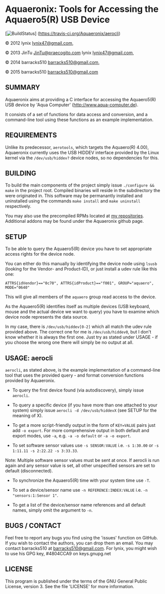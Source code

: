 Aquaeronix: Tools for Accessing the Aquaero5(R) USB Device
==========================================================

[![BuildStatus](https://travis-ci.org/Aquaeronix/aquaeronix.svg?branch=stable)]
(https://travis-ci.org/Aquaeronix/aerocli)

&copy; 2012 lynix <lynix47@gmail.com>, 

&copy; 2013 JinTu <JinTu@praecogito.com> lynix <lynix47@gmail.com>, 

&copy; 2014 barracks510 <barracks510@gmail.com>, 

&copy; 2015 barracks510 <barracks510@gmail.com>
 

SUMMARY 
---------------- 
Aquaeronix aims at providing a C interface for accessing the Aquaero5(R) USB
device by 'Aqua Computer' (http://www.aqua-computer.de).

It consists of a set of functions for data access and conversion, and a
command-line tool using these functions as an example implementation.


REQUIREMENTS 
---------------- 
Unlike its predecessor, `aerotools`, which targets the Aquaero(R) 4.00),
Aquaeronix currently uses the USB HIDDEV interface provided by the Linux kernel
via the `/dev/usb/hiddev?` device nodes, so no dependencies for this.


BUILDING 
---------------- 
To build the main components of the project simply issue `./configure && make`
in the project root. Compiled binaries will reside in the subdirectory the were
originated in.  This software may be permanantly installed and uninstalled using
the commands `make install` and `make uninstall` respectively. 

You may also use the precompiled RPMs located at [my
repositories](http://unintel.tk). Additional addons may be found under the
Aquaeronix github page.


SETUP 
---------------- 
To be able to query the Aquaero5(R) device you have to set appropriate access
rights for the device node.

You can either do this manually by identifying the device node using `lsusb`
(looking for the Vendor- and Product-ID), or just install a udev rule like this
one:

`ATTRS{idVendor}=="0c70", ATTRS{idProduct}=="f001", GROUP="aquaero",
MODE="0640"`

This will give all members of the `aquaero` group read access to the device.

As the Aquaero5(R) identifies itself as multiple devices (USB keyboard, mouse
and the actual device we want to query) you have to examine which device node
represents the data source.

In my case, there is `/dev/usb/hiddev[0-2]` which all match the udev rule
provided above. The correct one for me is `/dev/usb/hiddev0`, but I don't know
whether it is always the first one. Just try as stated under USAGE - if you
choose the wrong one there will simply be no output at all.


USAGE: aerocli 
---------------- 
`aerocli`, as stated above, is the example implementation of a command-line tool
that uses the provided query - and format conversion functions provided by
Aquaeronix.

 - To query the first device found (via autodiscovery), simply issue `aerocli`.

 - To query a specific device (if you have more than one attached to your
     system) simply issue `aerocli -d /dev/usb/hiddevX` (see SETUP for the
     meaning of X).

 - To get a more script-friendly output in the form of `KEY=VALUE` pairs just
     add `-o export`. For more comprehensive output in both default and export
     modes, use `-a`, e.g. `-a -o default` or `-a -o export`.

 - To set software sensor values use `-s SENSOR:VALUE` i.e. `-s 1:30.00` or `-s
     1:11.11 -s 2:22.22 -s 3:33.33`.

Note: Multiple software sensor values must be sent at once. If aerocli is run
again and any sensor value is set, all other unspecified sensors are set to
default (disconnected).

 - To synchronize the Aquaero5(R) time with your system time use `-T`.

 - To set a device/sensor name use `-n REFERENCE:INDEX:VALUE` i.e. `-n
     "sensors:1:Sensor 1"`.

 - To get a list of the device/sensor name references and all default names,
     simply omit the argument to `-n`.
  

BUGS / CONTACT 
---------------- 
Feel free to report any bugs you find using the 'issues' function on GitHub. If
you wish to contact the authors, you can drop them an email. You may contact
barracks510 at barracks510@gmail.com. For lynix, you might wish to use his GPG
key, #4804CCA9 on keys.gnupg.net


LICENSE 
---------------- 
This program is published under the terms of the GNU General Public License,
version 3. See the file 'LICENSE' for more information.

